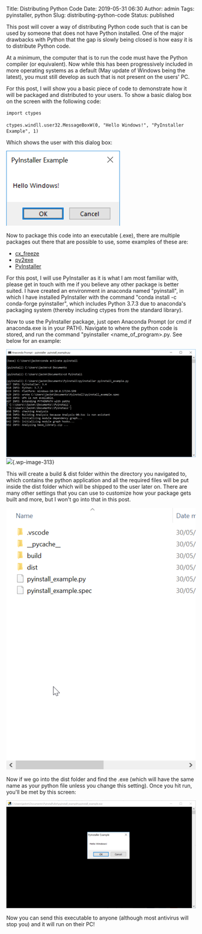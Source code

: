 Title: Distributing Python Code
Date: 2019-05-31 06:30
Author: admin
Tags: pyinstaller, python
Slug: distributing-python-code
Status: published

This post will cover a way of distributing Python code such that is can be used by someone that does not have Python installed. One of the major drawbacks with Python that the gap is slowly being closed is how easy it is to distribute Python code.

At a minimum, the computer that is to run the code must have the Python compiler (or equivalent). Now while this has been progressively included in more operating systems as a default (May update of Windows being the latest), you must still develop as such that is not present on the users' PC.

For this post, I will show you a basic piece of code to demonstrate how it will be packaged and distributed to your users. To show a basic dialog box on the screen with the following code:

``` {.wp-block-syntaxhighlighter-code}
import ctypes

ctypes.windll.user32.MessageBoxW(0, "Hello Windows!", "PyInstaller Example", 1)
```

Which shows the user with this dialog box:

![python_Dh0hFJKqDx](img\distributing-python-code\python_Dh0hFJKqDx.png)

Now to package this code into an executable (.exe), there are multiple packages out there that are possible to use, some examples of these are:

-   [cx\_freeze](https://anthony-tuininga.github.io/cx_Freeze/)
-   [py2exe](http://www.py2exe.org/)
-   [PyInstaller](https://www.pyinstaller.org/)

For this post, I will use PyInstaller as it is what I am most familiar with, please get in touch with me if you believe any other package is better suited. I have created an environment in anaconda named "pyinstall", in which I have installed PyInstaller with the command "conda install -c conda-forge pyinstaller", which includes Python 3.7.3 due to anaconda's packaging system (thereby including ctypes from the standard library).

Now to use the PyInstaller package, just open Anaconda Prompt (or cmd if anaconda.exe is in your PATH). Navigate to where the python code is stored, and run the command "pyinstaller \<name\_of\_program\>.py. See below for an example:

![](img\distributing-python-code\cmd_PXbANiLF4N.png)
![](https://i1.wp.com/jmckew.com/wp-content/uploads/2019/05/cmd_PXbANiLF4N.png?fit=640%2C364&ssl=1){.wp-image-313}

This will create a build & dist folder within the directory you navigated to, which contains the python application and all the required files will be put inside the dist folder which will be shipped to the user later on. There are many other settings that you can use to customize how your package gets built and more, but I won't go into that in this post.

![](img\distributing-python-code\explorer_409CFHxhyh.png)

Now if we go into the dist folder and find the .exe (which will have the same name as your python file unless you change this setting). Once you hit run, you'll be met by this screen:

![](img\distributing-python-code\pyinstall_example_w5KP1B327W.png)

Now you can send this executable to anyone (although most antivirus will stop you) and it will run on their PC!
